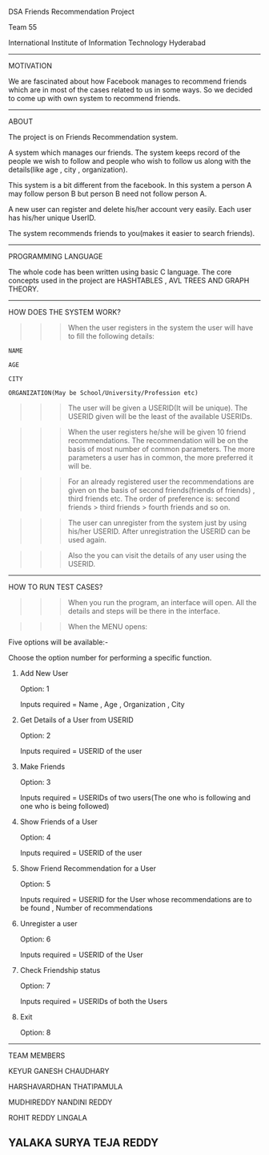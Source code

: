 DSA Friends Recommendation Project 

Team 55

International Institute of Information Technology Hyderabad

---------------------------------------------------------------------------------------------------------------------------------------

MOTIVATION

We are fascinated about how Facebook manages to recommend friends which are in most of the cases related to us in some ways.
So we decided to come up with own system to recommend friends.

---------------------------------------------------------------------------------------------------------------------------------------

ABOUT

The project is on Friends Recommendation system.

A system which manages our friends. The system keeps record of the people we wish to follow and people who wish to follow us along with the details(like age , city , organization).

This system is a bit different from the facebook. In this system a person A may follow person B but person B need not follow person A.  

A new user can register and delete his/her account very easily. Each user has his/her unique UserID.

The system recommends friends to you(makes it easier to search friends).

---------------------------------------------------------------------------------------------------------------------------------------

PROGRAMMING LANGUAGE

The whole code has been written using basic C language. The core concepts used in the project are HASHTABLES , AVL TREES AND GRAPH THEORY.

---------------------------------------------------------------------------------------------------------------------------------------

HOW DOES THE SYSTEM WORK?

>>>When the user registers in the system the user will have to fill the following details:
    
    NAME
    
    AGE
    
    CITY
    
    ORGANIZATION(May be School/University/Profession etc)

>>>The user will be given a USERID(It will be unique). The USERID given will be the least of the available USERIDs.

>>>When the user registers he/she will be given 10 friend recommendations. The recommendation will be on the basis of most number of    common parameters. The more parameters a user has in common, the more preferred it will be.

>>>For an already registered user the recommendations are given on the basis of second friends(friends of friends) , third friends etc.
The order of preference is: second friends > third friends > fourth friends and so on.

>>>The user can unregister from the system just by using his/her USERID. After unregistration the USERID can be used again.

>>>Also the you can visit the details of any user using the USERID.

----------------------------------------------------------------------------------------------------------------------------------------

HOW TO RUN TEST CASES?

>>>When you run the program, an interface will open. All the details and steps will be there in the interface.

>>>When the MENU opens:
   
   Five options will be available:-
   
   Choose the option number for performing a specific function.
   
   1. Add New User 
      
      Option: 1
      
      Inputs required = Name , Age , Organization , City
   
   2. Get Details of a User from USERID 
      
      Option: 2
      
      Inputs required = USERID of the user
   
   3. Make Friends 
      
      Option: 3
      
      Inputs required = USERIDs of two users(The one who is following and one who is being followed)
   
   4. Show Friends of a User
      
      Option: 4
      
      Inputs required = USERID of the user
   
   5. Show Friend Recommendation for a User 
      
      Option: 5
      
      Inputs required = USERID for the User whose recommendations are to be found , Number of recommendations
   
   6. Unregister a user
      
      Option: 6
      
      Inputs required = USERID of the User
   
   7. Check Friendship status
      
      Option: 7
      
      Inputs required = USERIDs of both the Users 
   
   8. Exit
      
      Option: 8
   
-------------------------------------------
TEAM MEMBERS

KEYUR GANESH CHAUDHARY

HARSHAVARDHAN THATIPAMULA

MUDHIREDDY NANDINI REDDY

ROHIT REDDY LINGALA

YALAKA SURYA TEJA REDDY
-------------------------------------------







